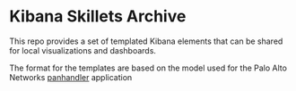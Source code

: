 # Kibana Skillets Archive

This repo provides a set of templated Kibana elements that can be shared
for local visualizations and dashboards.

The format for the templates are based on the model used for the
Palo Alto Networks
[panhandler](https://panhandler.readthedocs.io/en/latest/) application